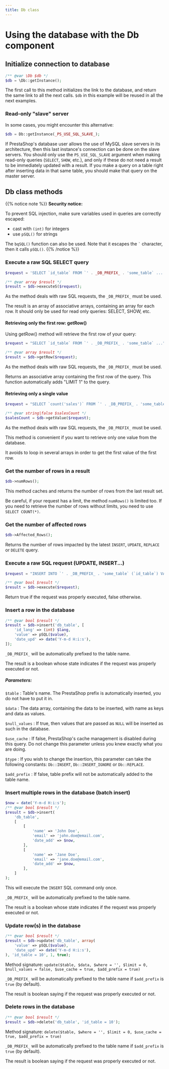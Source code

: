 ```yaml
---
title: Db class
---
```


# Using the database with the Db component

## Initialize connection to database

```php
/** @var \Db $db */
$db = \Db::getInstance();
```

The first call to this method initializes the link to the database, and return the same link to all the next calls. `$db` in this example will be reused in all the next examples.

### Read-only "slave" server

In some cases, you might encounter this alternative:

```php
$db = Db::getInstance(_PS_USE_SQL_SLAVE_);
```

If PrestaShop's database user allows the use of MySQL slave servers in its architecture, then this last instance's connection can be done on the slave servers.
You should only use the `PS_USE_SQL_SLAVE` argument when making read-only queries (`SELECT`, `SHOW`, etc.), and only if these do not need a result to be immediately updated with a result. If you make a query on a table right after inserting data in that same table, you should make that query on the master server.

## Db class methods

{{% notice note %}}
**Security notice:**

To prevent SQL injection, make sure variables used in queries are correctly escaped:

* cast with `(int)` for integers
* use `pSQL()` for strings

The `bqSQL()` function can also be used. Note that it escapes the ``` ` ``` character, then it calls `pSQL()`.
{{% /notice %}}

### Execute a raw SQL SELECT query

```php
$request = 'SELECT `id_table` FROM `' . _DB_PREFIX_ . 'some_table` ...';

/** @var array $result */
$result = $db->executeS($request);
```

As the method deals with raw SQL requests, the `_DB_PREFIX_` must be used.

The result is an array of associative arrays, containing an array for each row.
It should only be used for read only queries: SELECT, SHOW, etc.

#### Retrieving only the first row: getRow()

Using getRow() method will retrieve the first row of your query:

```php
$request = "SELECT `id_table` FROM `' . _DB_PREFIX_ . 'some_table` ...";

/** @var array $result */
$result = $db->getRow($request);
```

As the method deals with raw SQL requests, the `_DB_PREFIX_` must be used.

Returns an associative array containing the first row of the query.
This function automatically adds "LIMIT 1" to the query.

#### Retrieving only a single value

```php
$request = "SELECT `count('sales')` FROM `' . _DB_PREFIX_ . 'some_table` ...";

/** @var string|false $salesCount */
$salesCount = $db->getValue($request);
```

As the method deals with raw SQL requests, the `_DB_PREFIX_` must be used.

This method is convenient if you want to retrieve only one value from the database.

It avoids to loop in several arrays in order to get the first value of the first row.

### Get the number of rows in a result

```php
$db->numRows();
```

This method caches and returns the number of rows from the last result set. 

Be careful, if your request has a limit, the method `numRows()` is limited too. If you need to retrieve the number of rows without limits, you need to use `SELECT COUNT(*)`.

### Get the number of affected rows

```php
$db->Affected_Rows();
```

Returns the number of rows impacted by the latest `INSERT`, `UPDATE`, `REPLACE` or `DELETE` query.

### Execute a raw SQL request (UPDATE, INSERT...)

```php
$request = "INSERT INTO `' . _DB_PREFIX_ . 'some_table` (`id_table`) VALUES (10)";

/** @var bool $result */
$result = $db->execute($request);
```

Return true if the request was properly executed, false otherwise.

### Insert a row in the database

```php
/** @var bool $result */
$result = $db->insert('db_table', [
    'id_lang' => (int) $lang,
    'value' => pSQL($value),
    'date_upd' => date('Y-m-d H:i:s'),
]);
```

`_DB_PREFIX_` will be automatically prefixed to the table name.

The result is a boolean whose state indicates if the request was properly executed or not.

##### Parameters:

`$table`
: Table's name. The PrestaShop prefix is automatically inserted, you do not have to put it in.

`$data`
: The data array, containing the data to be inserted, with name as keys and data as values.

`$null_values`
: If true, then values that are passed as `NULL` will be inserted as such in the database.

`$use_cache`
: If false, PrestaShop's cache management is disabled during this query. Do not change this parameter unless you knew exactly what you are doing.

`$type`
: If you wish to change the insertion, this parameter can take the following constants: `Db::INSERT`, `Db::INSERT_IGNORE` or `Db::REPLACE`.

`$add_prefix`
: If false, table prefix will not be automatically added to the table name.

### Insert multiple rows in the database (batch insert)

```php
$now = date('Y-m-d H:i:s');
/** @var bool $result */
$result = $db->insert(
    'db_table',
    [
        [
            'name' => 'John Doe',
            'email' => 'john.doe@email.com',
            'date_add' => $now,
        ],
        [
            'name' => 'Jane Doe',
            'email' => 'jane.doe@email.com',
            'date_add' => $now,
        ],
    ]
);
```

This will execute the `INSERT` SQL command only once.

`_DB_PREFIX_` will be automatically prefixed to the table name.

The result is a boolean whose state indicates if the request was properly executed or not.


### Update row(s) in the database

```php
/** @var bool $result */
$result = $db->update('db_table', array(
    'value' => pSQL($value),
    'date_upd' => date('Y-m-d H:i:s'),
), 'id_table = 10', 1, true);
```

Method signature: `update($table, $data, $where = '', $limit = 0, $null_values = false, $use_cache = true, $add_prefix = true)`

`_DB_PREFIX_` will be automatically prefixed to the table name if `$add_prefix` is `true` (by default).

The result is boolean saying if the request was properly executed or not.

### Delete rows in the database

```php
/** @var bool $result */
$result = $db->delete('db_table', 'id_table = 10');
```

Method signature: `delete($table, $where = '', $limit = 0, $use_cache = true, $add_prefix = true)`

`_DB_PREFIX_` will be automatically prefixed to the table name if `$add_prefix` is `true` (by default).

The result is boolean saying if the request was properly executed or not.
